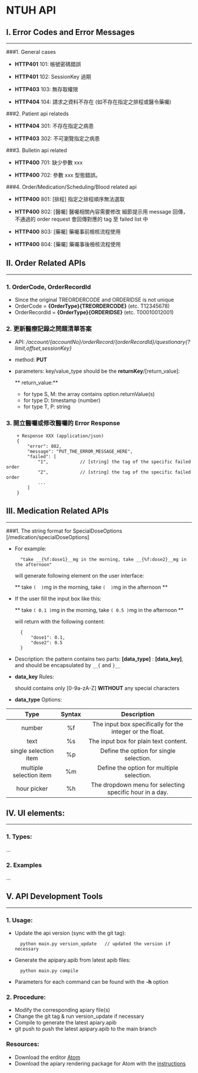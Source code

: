 # NTUH API


## I. Error Codes and Error Messages
---
###1. General cases

- **HTTP401** 101: 帳號密碼錯誤

- **HTTP401** 102: SessionKey 過期

- **HTTP403** 103: 無存取權限

- **HTTP404** 104: 請求之資料不存在 (如不存在指定之排程或醫令藥囑)


###2. Patient api relateds

- **HTTP404** 301: 不存在指定之病患

- **HTTP403** 302: 不可瀏覽指定之病患

###3. Bulletin api related

- **HTTP400** 701: 缺少參數 xxx

- **HTTP400** 702: 參數 xxx 型態錯誤。

###4. Order/Medication/Scheduling/Blood related api

- **HTTP400** 801: [排程] 指定之排程順序無法選取

- **HTTP400** 802: [醫囑] 醫囑相關內容需要修改 細節提示用 message 回傳，不通過的 order request 會回傳對應的 tag 至 failed list 中

- **HTTP400** 803: [藥囑] 藥囑事前檢核流程使用

- **HTTP400** 804: [藥囑] 藥囑事後檢核流程使用


## II. Order Related APIs
---
### 1. OrderCode, OrderRecordId

- Since the original TREORDERCODE and ORDERIDSE is not unique
- OrderCode = **{OrderType}{TREORDERCODE}** (etc. T12345678)
- OrderRecordId = **{OrderType}{ORDERIDSE}** (etc. T00010012001)


### 2. 更新醫療記錄之問題清單答案

- API: */account/{accountNo}/orderRecord/{orderRecordId}/questionary{?limit,offset,sessionKey}*

- method: **PUT**

- parameters: key/value_type should be the **returnKey**/[return_value]:

	** return_value:**
	- for type S, M: the array contains option.returnValue(s)
	- for type D: timestamp (number)
	- for type T, P: string

### 3. 開立醫囑或修改醫囑的 Error Response

		+ Response XXX (application/json)
		{
			"error": 802,
			"message": "PUT_THE_ERROR_MESSAGE_HERE",
			"failed": [
				"1",			// [string] the tag of the specific failed order
				"2",			// [string] the tag of the specific failed order
				...
			]
		}

## III. Medication Related APIs
---
###1. The string format for SpecialDoseOptions [/medication/specialDoseOptions]
- For example:

		"take __{%f:dose1}__mg in the morning, take __{%f:dose2}__mg in the afternoon"

  will generate following element on the user interface:

  ** take `(  )`mg in the morning, take `(  )`mg in the afternoon **

- If the user fill the input box like this:

  ** take `( 0.1 )`mg in the morning, take `( 0.5 )`mg in the afternoon **

  will return with the following content:

		{
			"dose1": 0.1,
	    	"dose2": 0.5
		}

- Description: the pattern contains two parts: **[data_type]** : **[data_key]**, and should be encapsulated by `__{` and `}__`

- **data_key** Rules:

  should contains only [0-9a-zA-Z] **WITHOUT** any special characters

- **data_type** Options:

|           Type          | Syntax |                         Description                        |
|:-----------------------:|:------:|:----------------------------------------------------------:|
| number                  |   %f   | The input box specifically for the integer or the float.   |
| text                    |   %s   | The input box for plain text content.                      |
| single selection item   |   %p   | Define the option for single selection.                    |
| multiple selection item |   %m   | Define the option for multiple selection.                  |
| hour picker             |   %h   | The dropdown menu for selecting specific hour in a day.    |

## IV. UI elements:
---
### 1. Types:
...

### 2. Examples
...

## V. API Development Tools
---
### 1. Usage:
- Update the api version (sync with the git tag):

		python main.py version_update	// updated the version if necessary

- Generate the apipary.apib from latest apib files:

		python main.py compile

- Parameters for each command can be found with the **-h** option

### 2. Procedure:
- Modify the corresponding apiary file(s)
- Change the git tag & run version_update if necessary
- Compile to generate the latest apiary.apib
- git push to push the latest apipary.apib to the main branch

### Resources:

- Download the erditor [Atom](https://atom.io/)
- Download the apiary rendering package for Atom with the [instructions](https://atom.io/packages/api-blueprint-preview)
